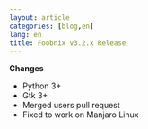 ```yaml
---
layout: article
categories: [blog,en]
lang: en
title: Foobnix v3.2.x Release
---
```

**Changes**

* Python 3+
* Gtk 3+
* Merged users pull request
* Fixed to work on Manjaro Linux